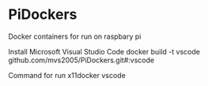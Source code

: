 # PiDockers
Docker containers for run on raspbary pi

Install Microsoft Visual Studio Code
docker build -t vscode github.com/mvs2005/PiDockers.git#:vscode

Command for run 
x11docker vscode
